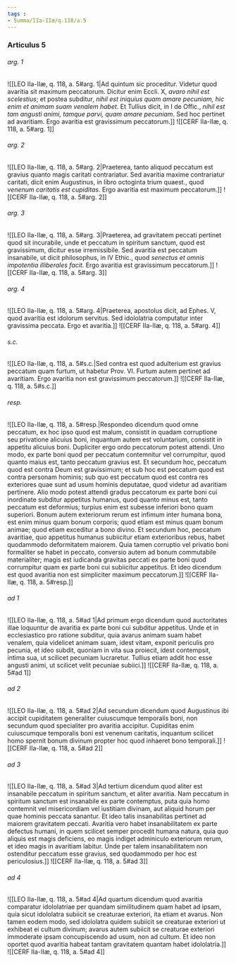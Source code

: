 ```yaml
---
tags : 
- Summa/IIa-IIæ/q.118/a.5
---
```


### Articulus 5

###### arg. 1
![[LEO IIa-IIæ, q. 118, a. 5#arg. 1|Ad quintum sic proceditur. Videtur quod avaritia sit maximum peccatorum. Dicitur enim Eccli. X, *avaro nihil est scelestius*; et postea subditur, *nihil est iniquius quam amare pecuniam, hic enim et animam suam venalem habet*. Et Tullius dicit, in I de Offic., *nihil est tam angusti animi, tamque parvi, quam amare pecuniam*. Sed hoc pertinet ad avaritiam. Ergo avaritia est gravissimum peccatorum.]]
![[CERF IIa-IIæ, q. 118, a. 5#arg. 1]]

###### arg. 2
![[LEO IIa-IIæ, q. 118, a. 5#arg. 2|Praeterea, tanto aliquod peccatum est gravius quanto magis caritati contrariatur. Sed avaritia maxime contrariatur caritati, dicit enim Augustinus, in libro octoginta trium quaest., quod *venenum caritatis est cupiditas*. Ergo avaritia est maximum peccatorum.]]
![[CERF IIa-IIæ, q. 118, a. 5#arg. 2]]

###### arg. 3
![[LEO IIa-IIæ, q. 118, a. 5#arg. 3|Praeterea, ad gravitatem peccati pertinet quod sit incurabile, unde et peccatum in spiritum sanctum, quod est gravissimum, dicitur esse irremissibile. Sed avaritia est peccatum insanabile, ut dicit philosophus, in IV Ethic., quod *senectus et omnis impotentia illiberales facit*. Ergo avaritia est gravissimum peccatorum.]]
![[CERF IIa-IIæ, q. 118, a. 5#arg. 3]]

###### arg. 4
![[LEO IIa-IIæ, q. 118, a. 5#arg. 4|Praeterea, apostolus dicit, ad Ephes. V, quod avaritia est idolorum servitus. Sed idololatria computatur inter gravissima peccata. Ergo et avaritia.]]
![[CERF IIa-IIæ, q. 118, a. 5#arg. 4]]

###### s.c.
![[LEO IIa-IIæ, q. 118, a. 5#s.c.|Sed contra est quod adulterium est gravius peccatum quam furtum, ut habetur Prov. VI. Furtum autem pertinet ad avaritiam. Ergo avaritia non est gravissimum peccatorum.]]
![[CERF IIa-IIæ, q. 118, a. 5#s.c.]]

###### resp.
![[LEO IIa-IIæ, q. 118, a. 5#resp.|Respondeo dicendum quod omne peccatum, ex hoc ipso quod est malum, consistit in quadam corruptione seu privatione alicuius boni, inquantum autem est voluntarium, consistit in appetitu alicuius boni. Dupliciter ergo ordo peccatorum potest attendi. Uno modo, ex parte boni quod per peccatum contemnitur vel corrumpitur, quod quanto maius est, tanto peccatum gravius est. Et secundum hoc, peccatum quod est contra Deum est gravissimum; et sub hoc est peccatum quod est contra personam hominis; sub quo est peccatum quod est contra res exteriores quae sunt ad usum hominis deputatae, quod videtur ad avaritiam pertinere. Alio modo potest attendi gradus peccatorum ex parte boni cui inordinate subditur appetitus humanus, quod quanto minus est, tanto peccatum est deformius; turpius enim est subesse inferiori bono quam superiori. Bonum autem exteriorum rerum est infimum inter humana bona, est enim minus quam bonum corporis; quod etiam est minus quam bonum animae; quod etiam exceditur a bono divino. Et secundum hoc, peccatum avaritiae, quo appetitus humanus subiicitur etiam exterioribus rebus, habet quodammodo deformitatem maiorem. Quia tamen corruptio vel privatio boni formaliter se habet in peccato, conversio autem ad bonum commutabile materialiter; magis est iudicanda gravitas peccati ex parte boni quod corrumpitur quam ex parte boni cui subiicitur appetitus. Et ideo dicendum est quod avaritia non est simpliciter maximum peccatorum.]]
![[CERF IIa-IIæ, q. 118, a. 5#resp.]]

###### ad 1
![[LEO IIa-IIæ, q. 118, a. 5#ad 1|Ad primum ergo dicendum quod auctoritates illae loquuntur de avaritia ex parte boni cui subditur appetitus. Unde et in ecclesiastico pro ratione subditur, quia avarus animam suam habet venalem, quia videlicet animam suam, idest vitam, exponit periculis pro pecunia, et ideo subdit, quoniam in vita sua proiecit, idest contempsit, intima sua, ut scilicet pecuniam lucraretur. Tullius etiam addit hoc esse angusti animi, ut scilicet velit pecuniae subiici.]]
![[CERF IIa-IIæ, q. 118, a. 5#ad 1]]

###### ad 2
![[LEO IIa-IIæ, q. 118, a. 5#ad 2|Ad secundum dicendum quod Augustinus ibi accipit cupiditatem generaliter cuiuscumque temporalis boni, non secundum quod specialiter pro avaritia accipitur. Cupiditas enim cuiuscumque temporalis boni est venenum caritatis, inquantum scilicet homo spernit bonum divinum propter hoc quod inhaeret bono temporali.]]
![[CERF IIa-IIæ, q. 118, a. 5#ad 2]]

###### ad 3
![[LEO IIa-IIæ, q. 118, a. 5#ad 3|Ad tertium dicendum quod aliter est insanabile peccatum in spiritum sanctum, et aliter avaritia. Nam peccatum in spiritum sanctum est insanabile ex parte contemptus, puta quia homo contemnit vel misericordiam vel iustitiam divinam, aut aliquid horum per quae hominis peccata sanantur. Et ideo talis insanabilitas pertinet ad maiorem gravitatem peccati. Avaritia vero habet insanabilitatem ex parte defectus humani, in quem scilicet semper procedit humana natura, quia quo aliquis est magis deficiens, eo magis indiget adminiculo exteriorum rerum, et ideo magis in avaritiam labitur. Unde per talem insanabilitatem non ostenditur peccatum esse gravius, sed quodammodo per hoc est periculosius.]]
![[CERF IIa-IIæ, q. 118, a. 5#ad 3]]

###### ad 4
![[LEO IIa-IIæ, q. 118, a. 5#ad 4|Ad quartum dicendum quod avaritia comparatur idololatriae per quandam similitudinem quam habet ad ipsam, quia sicut idololatra subiicit se creaturae exteriori, ita etiam et avarus. Non tamen eodem modo, sed idololatra quidem subiicit se creaturae exteriori ut exhibeat ei cultum divinum; avarus autem subiicit se creaturae exteriori immoderate ipsam concupiscendo ad usum, non ad cultum. Et ideo non oportet quod avaritia habeat tantam gravitatem quantam habet idololatria.]]
![[CERF IIa-IIæ, q. 118, a. 5#ad 4]]

